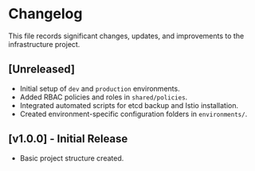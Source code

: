 
# Changelog

This file records significant changes, updates, and improvements to the infrastructure project.

## [Unreleased]

- Initial setup of `dev` and `production` environments.
- Added RBAC policies and roles in `shared/policies`.
- Integrated automated scripts for etcd backup and Istio installation.
- Created environment-specific configuration folders in `environments/`.

## [v1.0.0] - Initial Release
- Basic project structure created.

